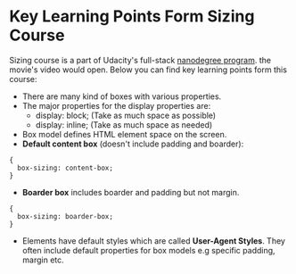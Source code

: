 # Key Learning Points Form Sizing Course

Sizing course  is a part of Udacity's full-stack [nanodegree program](https://www.udacity.com/nanodegree). the movie's video would open. Below you can find key learning points form this course:

- There are many kind of boxes with various properties.
- The major properties for the display properties are:
  - display: block; (Take as much space as possible)
  - display: inline; (Take as much space as needed)
- Box model defines HTML element space on the screen.
- __Default content box__ (doesn't include padding and boarder):

```
{
  box-sizing: content-box;
}
```
- __Boarder box__ includes boarder and padding but not margin.
```
{
  box-sizing: boarder-box;
}
```
- Elements have default styles which are called __User-Agent Styles__. They often include default properties for box models e.g specific padding, margin etc.
